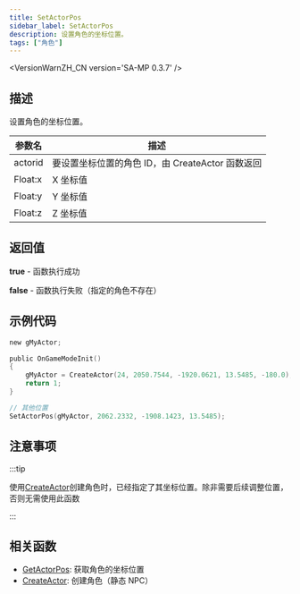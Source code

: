 ```yaml
---
title: SetActorPos
sidebar_label: SetActorPos
description: 设置角色的坐标位置。
tags: ["角色"]
---
```


<VersionWarnZH_CN version='SA-MP 0.3.7' />

## 描述

设置角色的坐标位置。

| 参数名  | 描述                                             |
| ------- | ------------------------------------------------ |
| actorid | 要设置坐标位置的角色 ID，由 CreateActor 函数返回 |
| Float:x | X 坐标值                                         |
| Float:y | Y 坐标值                                         |
| Float:z | Z 坐标值                                         |

## 返回值

**true** - 函数执行成功

**false** - 函数执行失败（指定的角色不存在）

## 示例代码

```c
new gMyActor;

public OnGameModeInit()
{
    gMyActor = CreateActor(24, 2050.7544, -1920.0621, 13.5485, -180.0);
    return 1;
}

// 其他位置
SetActorPos(gMyActor, 2062.2332, -1908.1423, 13.5485);
```

## 注意事项

:::tip

使用[CreateActor](CreateActor)创建角色时，已经指定了其坐标位置。除非需要后续调整位置，否则无需使用此函数

:::

## 相关函数

- [GetActorPos](GetActorPos): 获取角色的坐标位置
- [CreateActor](CreateActor): 创建角色（静态 NPC）
